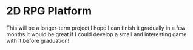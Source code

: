 # 2D RPG Platform

This will be a longer-term project
I hope I can finish it gradually in a few months
It would be great if I could develop a small and interesting game with it before graduation!
